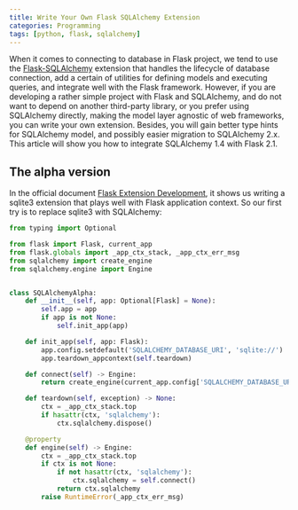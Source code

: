 ```yaml
---
title: Write Your Own Flask SQLAlchemy Extension
categories: Programming
tags: [python, flask, sqlalchemy]
---
```


When it comes to connecting to database in Flask project, we tend to use the [Flask-SQLAlchemy][1] extension that handles the lifecycle of database connection, add a certain of utilities for defining models and executing queries, and integrate well with the Flask framework. However, if you are developing a rather simple project with Flask and SQLAlchemy, and do not want to depend on another third-party library, or you prefer using SQLAlchemy directly, making the model layer agnostic of web frameworks, you can write your own extension. Besides, you will gain better type hints for SQLAlchemy model, and possibly easier migration to SQLAlchemy 2.x. This article will show you how to integrate SQLAlchemy 1.4 with Flask 2.1.

## The alpha version

In the official document [Flask Extension Development][2], it shows us writing a sqlite3 extension that plays well with Flask application context. So our first try is to replace sqlite3 with SQLAlchemy:

```python
from typing import Optional

from flask import Flask, current_app
from flask.globals import _app_ctx_stack, _app_ctx_err_msg
from sqlalchemy import create_engine
from sqlalchemy.engine import Engine


class SQLAlchemyAlpha:
    def __init__(self, app: Optional[Flask] = None):
        self.app = app
        if app is not None:
            self.init_app(app)

    def init_app(self, app: Flask):
        app.config.setdefault('SQLALCHEMY_DATABASE_URI', 'sqlite://')
        app.teardown_appcontext(self.teardown)

    def connect(self) -> Engine:
        return create_engine(current_app.config['SQLALCHEMY_DATABASE_URI'])

    def teardown(self, exception) -> None:
        ctx = _app_ctx_stack.top
        if hasattr(ctx, 'sqlalchemy'):
            ctx.sqlalchemy.dispose()

    @property
    def engine(self) -> Engine:
        ctx = _app_ctx_stack.top
        if ctx is not None:
            if not hasattr(ctx, 'sqlalchemy'):
                ctx.sqlalchemy = self.connect()
            return ctx.sqlalchemy
        raise RuntimeError(_app_ctx_err_msg)
```

<!-- more -->


[1]: https://flask-sqlalchemy.palletsprojects.com/
[2]: https://flask.palletsprojects.com/en/2.1.x/extensiondev/
